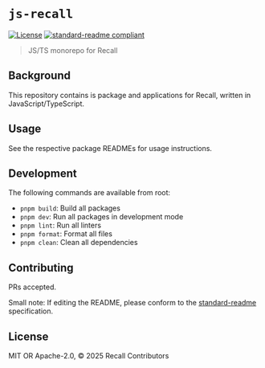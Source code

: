 # `js-recall`

[![License](https://img.shields.io/github/license/recallnet/js-recall.svg)](./LICENSE)
[![standard-readme compliant](https://img.shields.io/badge/standard--readme-OK-green.svg)](https://github.com/RichardLitt/standard-readme)

> JS/TS monorepo for Recall

## Background

This repository contains is package and applications for Recall, written in JavaScript/TypeScript.

## Usage

See the respective package READMEs for usage instructions.

## Development

The following commands are available from root:

- `pnpm build`: Build all packages
- `pnpm dev`: Run all packages in development mode
- `pnpm lint`: Run all linters
- `pnpm format`: Format all files
- `pnpm clean`: Clean all dependencies

## Contributing

PRs accepted.

Small note: If editing the README, please conform to
the [standard-readme](https://github.com/RichardLitt/standard-readme) specification.

## License

MIT OR Apache-2.0, © 2025 Recall Contributors

